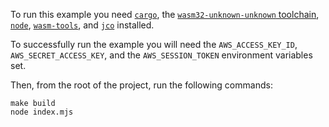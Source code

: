 To run this example you need [`cargo`](https://www.rust-lang.org/tools/install),
the [`wasm32-unknown-unknown` toolchain](https://rust-lang.github.io/rustup/concepts/toolchains.html),
[`node`](https://nodejs.org/en/download),
[`wasm-tools`](https://github.com/bytecodealliance/wasm-tools#installation), and
[`jco`](https://github.com/bytecodealliance/jco#installation) installed.

To successfully run the example you will need the `AWS_ACCESS_KEY_ID`,
`AWS_SECRET_ACCESS_KEY`, and the `AWS_SESSION_TOKEN` environment variables set.

Then, from the root of the project, run the following commands:

```
make build
node index.mjs
```
